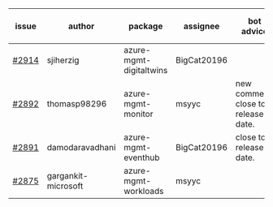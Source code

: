 | issue | author | package | assignee | bot advice | created date of issue | target release date | date from target |
| ------ | ------ | ------ | ------ | ------ | ------ | ------ | :-----: |
| [#2914](https://github.com/Azure/sdk-release-request/issues/2914) | sjiherzig | azure-mgmt-digitaltwins | BigCat20196 |  | 06-13 | 06-30 |  |
| [#2892](https://github.com/Azure/sdk-release-request/issues/2892) | thomasp98296 | azure-mgmt-monitor | msyyc | new comment. close to release date.  | 06-06 | 06-20 | -1 |
| [#2891](https://github.com/Azure/sdk-release-request/issues/2891) | damodaravadhani | azure-mgmt-eventhub | BigCat20196 | close to release date.  | 06-06 | 06-20 | -1 |
| [#2875](https://github.com/Azure/sdk-release-request/issues/2875) | gargankit-microsoft | azure-mgmt-workloads | msyyc |  | 06-03 | 06-30 |  |
